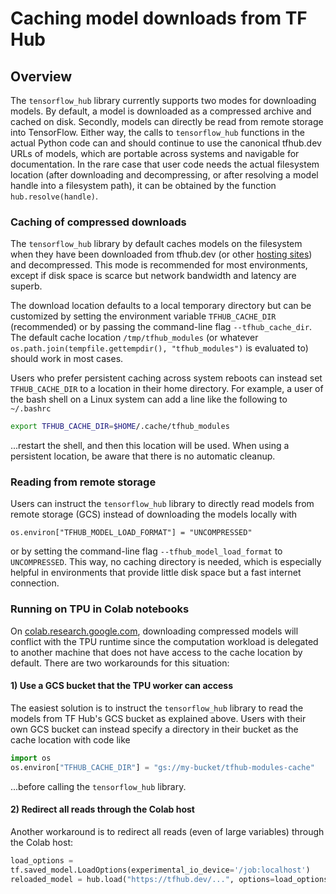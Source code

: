 <!--* freshness: { owner: 'wgierke' reviewed: '2022-08-06' } *-->

# Caching model downloads from TF Hub

## Overview

The `tensorflow_hub` library currently supports two modes for downloading
models. By default, a model is downloaded as a compressed archive and cached on
disk. Secondly, models can directly be read from remote storage into TensorFlow.
Either way, the calls to `tensorflow_hub` functions in the actual Python code
can and should continue to use the canonical tfhub.dev URLs of models, which are
portable across systems and navigable for documentation. In the rare case that
user code needs the actual filesystem location (after downloading  and
decompressing, or after resolving a model handle into a filesystem path),
it can be obtained by the function `hub.resolve(handle)`.

### Caching of compressed downloads

The `tensorflow_hub` library by default caches models on the filesystem when
they have been downloaded from tfhub.dev (or other [hosting sites](hosting.md))
and decompressed. This mode is recommended for most environments, except if disk
space is scarce but network bandwidth and latency are superb.

The download location defaults to a local temporary directory but can be
customized by setting the environment variable `TFHUB_CACHE_DIR` (recommended)
or by passing the command-line flag `--tfhub_cache_dir`. The default cache
location `/tmp/tfhub_modules` (or whatever `os.path.join(tempfile.gettempdir(),
"tfhub_modules")` is evaluated to) should work in most cases.

Users who prefer persistent caching across system reboots can instead set
`TFHUB_CACHE_DIR` to a location in their home directory. For example, a user of
the bash shell on a Linux system can add a line like the following to
`~/.bashrc`

```bash
export TFHUB_CACHE_DIR=$HOME/.cache/tfhub_modules
```

...restart the shell, and then this location will be used. When using a
persistent location, be aware that there is no automatic cleanup.

### Reading from remote storage

Users can instruct the `tensorflow_hub` library to directly read models from
remote storage (GCS) instead of downloading the models locally with

```shell
os.environ["TFHUB_MODEL_LOAD_FORMAT"] = "UNCOMPRESSED"
```

or by setting the command-line flag `--tfhub_model_load_format` to
`UNCOMPRESSED`. This way, no caching directory is needed, which is especially
helpful in environments that provide little disk space but a fast internet
connection.

### Running on TPU in Colab notebooks

On [colab.research.google.com](https://colab.research.google.com), downloading
compressed models will conflict with the TPU runtime since the computation
workload is delegated to another machine that does not have access to the cache
location by default. There are two workarounds for this situation:

#### 1) Use a GCS bucket that the TPU worker can access

The easiest solution is to instruct the `tensorflow_hub` library to read the
models from TF Hub's GCS bucket as explained above. Users with their own GCS
bucket can instead specify a directory in their bucket as the cache location
with code like

```python
import os
os.environ["TFHUB_CACHE_DIR"] = "gs://my-bucket/tfhub-modules-cache"
```

...before calling the `tensorflow_hub` library.

#### 2) Redirect all reads through the Colab host

Another workaround is to redirect all reads (even of large variables) through
the Colab host:

```python
load_options =
tf.saved_model.LoadOptions(experimental_io_device='/job:localhost')
reloaded_model = hub.load("https://tfhub.dev/...", options=load_options)
```
